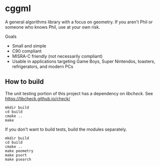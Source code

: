 # cggml

A general algorithms library with a focus on geometry. If you aren't Phil or 
someone who knows Phil, use at your own risk.

Goals
- Small and simple
- C90 compliant
- MISRA-C friendly (not necessarily compliant)
- Usable in applications targeting Game Boys, Super Nintendos, toasters, 
refrigerators, and modern PCs

## How to build
The unit testing portion of this project has a dependency on *libcheck*.
See https://libcheck.github.io/check/

`mkdir build` \
`cd build` \
`cmake ..` \
`make` 

If you don't want to build tests, build the modules separately.

`mkdir build` \
`cd build` \
`cmake ..` \
`make peometry` \
`make psort` \
`make psearch` 
